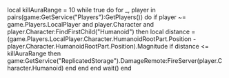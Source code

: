 local killAuraRange = 10
while true do
    for _, player in pairs(game:GetService("Players"):GetPlayers()) do
        if player ~= game.Players.LocalPlayer and player.Character and player.Character:FindFirstChild("Humanoid") then
            local distance = (game.Players.LocalPlayer.Character.HumanoidRootPart.Position - player.Character.HumanoidRootPart.Position).Magnitude
            if distance <= killAuraRange then
                game:GetService("ReplicatedStorage").DamageRemote:FireServer(player.Character.Humanoid)
            end
        end
    end
    wait()
end
